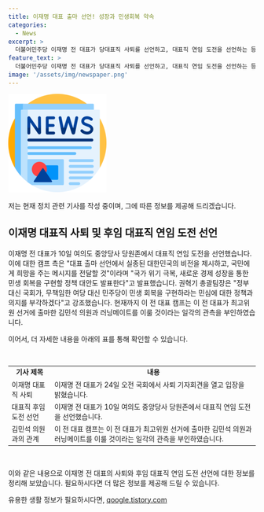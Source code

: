 ```yaml
---
title: 이재명 대표 출마 선언! 성장과 민생회복 약속
categories:
  - News
excerpt: >
  더불어민주당 이재명 전 대표가 당대표직 사퇴를 선언하고, 대표직 연임 도전을 선언하는 등 정치적 활동을 이어가고 있습니다. 이에 대한 정책 대안과 민심에 대한 의지를 강조하며, 김민석 의원과의 러닝메이트 제안을 부인했습니다. 이 전 대표의 재출마와 대표직 도전에 대한 분위기가 치열하며, 정치권에서는 그의 재선을 예상하는 분위기가 형성되어 있습니다.
feature_text: >
  더불어민주당 이재명 전 대표가 당대표직 사퇴를 선언하고, 대표직 연임 도전을 선언하는 등 정치적 활동을 이어가고 있습니다. 이에 대한 정책 대안과 민심에 대한 의지를 강조하며, 김민석 의원과의 러닝메이트 제안을 부인했습니다. 이 전 대표의 재출마와 대표직 도전에 대한 분위기가 치열하며, 정치권에서는 그의 재선을 예상하는 분위기가 형성되어 있습니다.
image: '/assets/img/newspaper.png'
---
```


<p><img src="/assets/img/newspaper.png" alt="kimp 속보" /></p>

<p>저는 현재 정치 관련 기사를 작성 중이며, 그에 따른 정보를 제공해 드리겠습니다.</p>

<h2 data-ke-size="size26">이재명 대표직 사퇴 및 후임 대표직 연임 도전 선언</h2>

<p>이재명 전 대표가 10일 여의도 중앙당사 당원존에서 대표직 연임 도전을 선언했습니다. 이에 대한 캠프 측은 "대표 출마 선언에서 실종된 대한민국의 비전을 제시하고, 국민에게 희망을 주는 메시지를 전달할 것"이라며 "국가 위기 극복, 새로운 경제 성장을 통한 민생 회복을 구현할 정책 대안도 발표한다"고 발표했습니다. 권혁기 총괄팀장은 "정부 대신 국회가, 무책임한 여당 대신 민주당이 민생 회복을 구현하라는 민심에 대한 정책과 의지를 부각하겠다"고 강조했습니다. 현재까지 이 전 대표 캠프는 이 전 대표가 최고위원 선거에 출마한 김민석 의원과 러닝메이트를 이룰 것이라는 일각의 관측을 부인하였습니다.</p>

<p>이어서, 더 자세한 내용을 아래의 표를 통해 확인할 수 있습니다.</p>

<p data-ke-size="size16">&nbsp;</p>

<table>
<tbody>
<tr>
<td style="text-align: center; height: 17px;"><b>기사 제목</b></td>
<td style="text-align: center; height: 17px;"><b>내용</b></td>
</tr>
<tr>
<td style="text-align: left;">이재명 대표직 사퇴</td>
<td style="text-align: left;">이재명 전 대표가 24일 오전 국회에서 사퇴 기자회견을 열고 입장을 밝혔습니다.</td>
</tr>
<tr>
<td style="text-align: left;">대표직 후임 도전 선언</td>
<td style="text-align: left;">이재명 전 대표가 10일 여의도 중앙당사 당원존에서 대표직 연임 도전을 선언했습니다.</td>
</tr>
<tr>
<td style="text-align: left;">김민석 의원과의 관계</td>
<td style="text-align: left;">이 전 대표 캠프는 이 전 대표가 최고위원 선거에 출마한 김민석 의원과 러닝메이트를 이룰 것이라는 일각의 관측을 부인하였습니다.</td>
</tr>
</tbody>
</table>

<p data-ke-size="size16">&nbsp;</p>

<p>이와 같은 내용으로 이재명 전 대표의 사퇴와 후임 대표직 연임 도전 선언에 대한 정보를 정리해 보았습니다. 필요하시다면 더 많은 정보를 제공해 드릴 수 있습니다.</p>
유용한 생활 정보가 필요하시다면, <a href="https://qoogle.tistory.com" rel="dofollow">qoogle.tistory.com</a>


